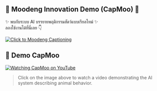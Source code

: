 ## 🚀 Moodeng Innovation Demo (CapMoo) 🦛

✨ พบกับระบบ AI บรรยายพฤติกรรมสัตว์แบบเรียลไทม์ ✨  
ลองใช้งานได้ที่นี่เลย 👇  

[![Click to Moodeng Captioning](https://img.shields.io/badge/🦛_ทดลองใช้ระบบ_CAPMOO-5cb85c?style=for-the-badge)](https://capmoo-innovation.streamlit.app/)

## 🎥 Demo CapMoo

[![Watching CapMoo on YouTube](https://img.youtube.com/vi/pf30HgmidVw/hqdefault.jpg)](https://youtu.be/pf30HgmidVw)

> Click on the image above to watch a video demonstrating the AI ​​system describing animal behavior.



